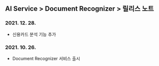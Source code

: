 ## AI Service > Document Recognizer > 릴리스 노트

### 2021. 12. 28.
* 신용카드 분석 기능 추가

### 2021. 10. 26.
* Document Recognizer 서비스 출시